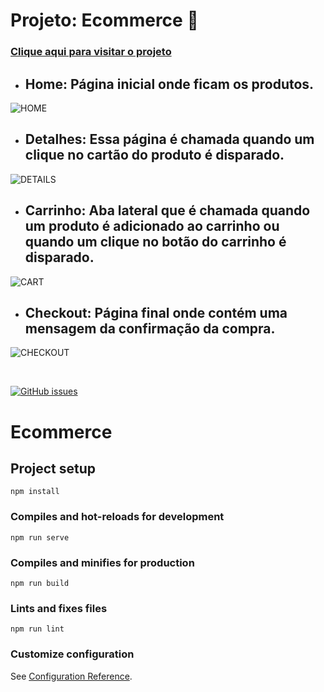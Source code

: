 # Projeto: Ecommerce 🛒

<h3><a href="https://ecommerce-vitorfratti.netlify.app/">Clique aqui para visitar o projeto</a></h3>

- ## Home: Página inicial onde ficam os produtos.

![HOME](https://user-images.githubusercontent.com/91079601/197835954-89947f5b-8737-4c60-99ef-c58017905e94.png)

- ## Detalhes: Essa página é chamada quando um clique no cartão do produto é disparado.

![DETAILS](https://user-images.githubusercontent.com/91079601/197835773-06e01891-7950-4ecb-bc2c-ccf20459729b.png)

- ## Carrinho: Aba lateral que é chamada quando um produto é adicionado ao carrinho ou quando um clique no botão do carrinho é disparado.

![CART](https://user-images.githubusercontent.com/91079601/197836345-fd2c8769-3cbd-48a7-a775-9e9ca451592b.png)

- ## Checkout: Página final onde contém uma mensagem da confirmação da compra.

![CHECKOUT](https://user-images.githubusercontent.com/91079601/197836965-a0e8762b-3913-4a07-9629-6fdefa41eb73.png)

<br>

[![GitHub issues](https://img.shields.io/badge/Language-Vue-green)](https://github.com/vitorfratti/Aula-05/issues)

# Ecommerce

## Project setup
```
npm install
```

### Compiles and hot-reloads for development
```
npm run serve
```

### Compiles and minifies for production
```
npm run build
```

### Lints and fixes files
```
npm run lint
```

### Customize configuration
See [Configuration Reference](https://cli.vuejs.org/config/).
